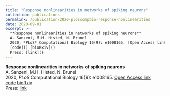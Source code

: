 ```yaml
---
title: "Response nonlinearities in networks of spiking neurons"
collection: publications
permalink: /publication/2020-ploscompbio-response-nonlinearities
date: 2020-09-01
excerpt: >-
  **Response nonlinearities in networks of spiking neurons**  
  A. Sanzeni, M.H. Histed, N. Brunel  
  2020, *PLoS* Computational Biology 16(9): e1008165. [Open Access link](https://doi.org/10.1371/journal.pcbi.1008165)  
  [code]() [bioRxiv]()  
  Press: [link]()  
---
```


**Response nonlinearities in networks of spiking neurons**  
A. Sanzeni, M.H. Histed, N. Brunel  
2020, *PLoS* Computational Biology 16(9): e1008165. [Open Access link](https://doi.org/10.1371/journal.pcbi.1008165)  
[code]() [bioRxiv]()  
Press: [link]()  
